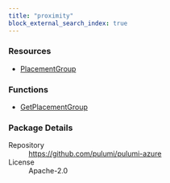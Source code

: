 ```yaml
---
title: "proximity"
block_external_search_index: true
---
```


<!-- WARNING: this file was generated by Pulumi Docs Generator. -->
<!-- Do not edit by hand unless you're certain you know what you are doing! -->


<h3>Resources</h3>
<ul class="api">
    <li><a href="placementgroup" title="PlacementGroup"><span class="symbol resource"></span>PlacementGroup</a></li>
</ul>

<h3>Functions</h3>
<ul class="api">
    <li><a href="getplacementgroup" title="GetPlacementGroup"><span class="symbol function"></span>GetPlacementGroup</a></li>
</ul>

<h3>Package Details</h3>
<dl class="package-details">
	<dt>Repository</dt>
	<dd><a href="https://github.com/pulumi/pulumi-azure">https://github.com/pulumi/pulumi-azure</a></dd>
	<dt>License</dt>
	<dd>Apache-2.0</dd>
    
</dl>


